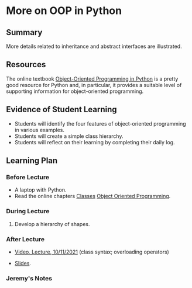 # More on OOP in Python

## Summary

More details related to inheritance and abstract interfaces are
illustrated.  

## Resources

The online textbook [Object-Oriented Programming in Python](https://python-textbok.readthedocs.io)
is a pretty good resource for Python and, in particular, it provides a suitable
level of supporting information for object-oriented programming.


##  Evidence of Student Learning


  - Students will identify the four features of object-oriented programming
    in various examples.
  - Students will create a simple class hierarchy.
  - Students will reflect on their learning by completing their daily log.

## Learning Plan


### Before Lecture

  - A laptop with Python.
  - Read the online chapters
    [Classes](https://python-textbok.readthedocs.io/en/1.0/Classes.html)
    [Object Oriented Programming](https://python-textbok.readthedocs.io/en/1.0/Object_Oriented_Programming.html).

### During Lecture

  1. Develop a hierarchy of shapes.

### After Lecture

   - [Video, Lecture, 10/11/2021](https://mediasite.k-state.edu/mediasite/Play/6d5a8f56932c41c29559b7cd269ae9121d)  (class syntax; overloading operators)


   - [Slides](https://github.com/robertsj/me701/blob/f2019/lectures/ObjectOrientedProgramming.ipynb).

### Jeremy's Notes

